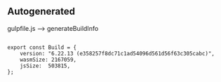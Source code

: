 



Autogenerated
-------------








gulpfile.js --> generateBuildInfo


  

```

export const Build = {
    version: "6.22.13 (e358257f8dc71c1ad54096d561d56f63c305cabc)",
    wasmSize: 2167059,
    jsSize:  503815,
};


```




